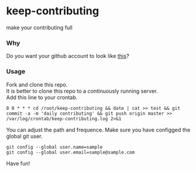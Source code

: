 # keep-contributing
make your contributing full

### Why
Do you want your github account to look like [this](https://github.com/yyx990803)?

### Usage
Fork and clone this repo.  
It is better to clone this repo to a continuously running server.  
Add this line to your crontab.
```
0 0 * * * cd /root/keep-contributing && date | cat >> test && git commit -a -m 'daily contributing' && git push origin master >> /var/log/crontab/keep-contributing.log 2>&1
```

You can adjust the path and frequence. Make sure you have configged the global git user.
```
git config --global user.name=sample
git config --global user.email=sample@sample.com
```

Have fun!

